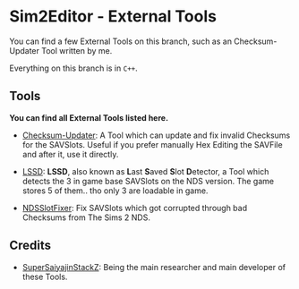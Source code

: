 # Sim2Editor - External Tools
You can find a few External Tools on this branch, such as an Checksum-Updater Tool written by me.

Everything on this branch is in `C++`.

## Tools

**You can find all External Tools listed here.**

- [Checksum-Updater](https://github.com/Universal-Team/Sim2Editor/tree/External-Tools/Checksum-Updater): A Tool which can update and fix invalid Checksums for the SAVSlots. Useful if you prefer manually Hex Editing the SAVFile and after it, use it directly.

- [LSSD](https://github.com/Universal-Team/Sim2Editor/tree/External-Tools/LSSD): **LSSD**, also known as **L**ast **S**aved **S**lot **D**etector, a Tool which detects the 3 in game base SAVSlots on the NDS version. The game stores 5 of them.. tho only 3 are loadable in game.

- [NDSSlotFixer](https://github.com/Universal-Team/Sim2Editor/tree/External-Tools/NDSSlotFixer): Fix SAVSlots which got corrupted through bad Checksums from The Sims 2 NDS.


## Credits
- [SuperSaiyajinStackZ](https://github.com/SuperSaiyajinStackZ): Being the main researcher and main developer of these Tools.